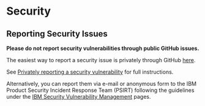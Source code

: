 # Security

## Reporting Security Issues

**Please do not report security vulnerabilities through public GitHub issues.**

The easiest way to report a security issue is privately through GitHub [here](https://github.com/kcore-io/sarama/security/advisories/new).

See [Privately reporting a security vulnerability](https://docs.github.com/en/code-security/security-advisories/guidance-on-reporting-and-writing/privately-reporting-a-security-vulnerability) for full instructions.

Alternatively, you can report them via e-mail or anonymous form to the IBM Product Security Incident Response Team (PSIRT) following the guidelines under the [IBM Security Vulnerability Management](https://www.ibm.com/support/pages/ibm-security-vulnerability-management) pages.
